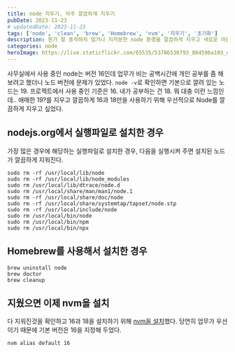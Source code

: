 ```yaml
---
title: node 지우기, 아주 깔끔하게 지우기
pubDate: 2023-11-23
# updatedDate: 2023-11-23
tags: ['node', 'clean', 'brew', 'Homebrew', 'nvm', '지우기', '초기화']
description: 뭔가 잘 동작하지 않거나 지저분한 node 환경을 깔끔하게 지우고 새로운 마음으로 설치하자
categories: node
heroImage: https://live.staticflickr.com/65535/53786530793_80459ba103_o.png
---
```


사무실에서 사용 중인 node는 버전 16인데 업무가 비는 공백시간에 개인 공부를 좀 해보려고 했더니 노드 버전에 문제가 있었다. `node -v`로 확인하면 기본으로 깔려 있는 노드는 19. 프로젝트에서 사용 중인 기준은 16. 내가 공부하는 건 18. 뭐 대충 이런 느낌인데.. 애매한 19?를 지우고 깔끔하게 16과 18만을 사용하기 위해 우선적으로 Node를 깔끔하게 지우고 싶었다.

## nodejs.org에서 실행파일로 설치한 경우

가장 많은 경우에 해당하는 실행파일로 설치한 경우, 다음을 실행시켜 주면 설치된 노드가 깔끔하게 지워진다.

```
sudo rm -rf /usr/local/lib/node
sudo rm -rf /usr/local/lib/node_modules
sudo rm /usr/local/lib/dtrace/node.d
sudo rm /usr/local/share/man/man1/node.1
sudo rm -rf /usr/local/share/doc/node
sudo rm -rf /usr/local/share/systemtap/tapset/node.stp
sudo rm -rf /usr/local/include/node
sudo rm /usr/local/bin/node
sudo rm /usr/local/bin/npm
sudo rm /usr/local/bin/npx
```

## Homebrew를 사용해서 설치한 경우

```
brew uninstall node
brew doctor
brew cleanup
```

## 지웠으면 이제 nvm을 설치

다 지워진것을 확인하고 16과 18을 설치하기 위해 [nvm을 설치](/nvm-node-version-manager/)했다.
당연히 업무가 우선이기 때문에 기본 버전은 16을 지정해 두었다.

```
nvm alias default 16
```
